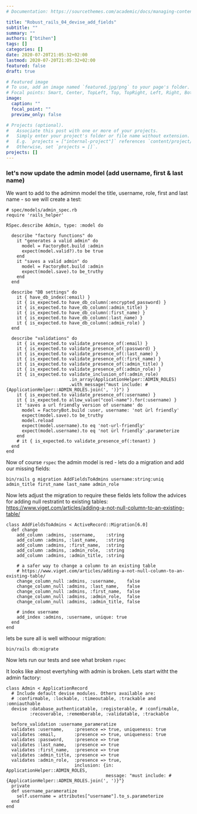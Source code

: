 ```yaml
---
# Documentation: https://sourcethemes.com/academic/docs/managing-content/

title: "Robust_rails_04_devise_add_fields"
subtitle: ""
summary: ""
authors: ["btihen"]
tags: []
categories: []
date: 2020-07-20T21:05:32+02:00
lastmod: 2020-07-20T21:05:32+02:00
featured: false
draft: true

# Featured image
# To use, add an image named `featured.jpg/png` to your page's folder.
# Focal points: Smart, Center, TopLeft, Top, TopRight, Left, Right, BottomLeft, Bottom, BottomRight.
image:
  caption: ""
  focal_point: ""
  preview_only: false

# Projects (optional).
#   Associate this post with one or more of your projects.
#   Simply enter your project's folder or file name without extension.
#   E.g. `projects = ["internal-project"]` references `content/project/deep-learning/index.md`.
#   Otherwise, set `projects = []`.
projects: []
---
```


### let's now update the admin model (add username, first & last name)

We want to add to the admimn model the title, username, role, first and last name - so we will create a test:
```
# spec/models/admin_spec.rb
require 'rails_helper'

RSpec.describe Admin, type: :model do

  describe "factory functions" do
    it "generates a valid admin" do
      model = FactoryBot.build :admin
      expect(model.valid?).to be true
    end
    it "saves a valid admin" do
      model = FactoryBot.build :admin
      expect(model.save).to be_truthy
    end
  end

  describe "DB settings" do
    it { have_db_index(:email) }
    it { is_expected.to have_db_column(:encrypted_password) }
    it { is_expected.to have_db_column(:admin_title) }
    it { is_expected.to have_db_column(:first_name) }
    it { is_expected.to have_db_column(:last_name) }
    it { is_expected.to have_db_column(:admin_role) }
  end

  describe "validations" do
    it { is_expected.to validate_presence_of(:email) }
    it { is_expected.to validate_presence_of(:password) }
    it { is_expected.to validate_presence_of(:last_name) }
    it { is_expected.to validate_presence_of(:first_name) }
    it { is_expected.to validate_presence_of(:admin_title) }
    it { is_expected.to validate_presence_of(:admin_role) }
    it { is_expected.to validate_inclusion_of(:admin_role)
                        .in_array(ApplicationHelper::ADMIN_ROLES)
                        .with_message("must include: #{ApplicationHelper::ADMIN_ROLES.join(', ')}") }
    it { is_expected.to validate_presence_of(:username) }
    it { is_expected.to allow_value("cool-name").for(:username) }
    it 'saves a url friendly version of username' do
      model = FactoryBot.build :user, username: 'not ürl friendly'
      expect(model.save).to be_truthy
      model.reload
      expect(model.username).to eq 'not-url-friendly'
      expect(model.username).to eq 'not ürl friendly'.parameterize
    end
    # it { is_expected.to validate_presence_of(:tenant) }
  end
end
```

Now of course `rspec` the admin model is red - lets do a migration and add our missing fields:
```
bin/rails g migration AddFieldsToAdmins username:string:uniq admin_title first_name last_name admin_role
```

Now lets adjust the migration to require these fields
lets follow the advices for adding null restratint to existing tables:
https://www.viget.com/articles/adding-a-not-null-column-to-an-existing-table/
```
class AddFieldsToAdmins < ActiveRecord::Migration[6.0]
  def change
    add_column :admins, :username,    :string
    add_column :admins, :last_name,   :string
    add_column :admins, :first_name,  :string
    add_column :admins, :admin_role,  :string
    add_column :admins, :admin_title, :string
    
    # a safer way to change a column to an existing table
    # https://www.viget.com/articles/adding-a-not-null-column-to-an-existing-table/
    change_column_null :admins, :username,    false
    change_column_null :admins, :last_name,   false
    change_column_null :admins, :first_name,  false
    change_column_null :admins, :admin_role,  false
    change_column_null :admins, :admin_title, false

    # index username
    add_index :admins, :username, unique: true
  end
end
```

lets be sure all is well withoour migration:
```
bin/rails db:migrate
```

Now lets run our tests and see what broken `rspec`

It looks like almost evertyhing with admin is broken.  Lets start witht the admin factory:
```
class Admin < ApplicationRecord
  # Include default devise modules. Others available are:
  # :confirmable, :lockable, :timeoutable, :trackable and :omniauthable
  devise :database_authenticatable, :registerable, # :confirmable,
         :recoverable, :rememberable, :validatable, :trackable

  before_validation :username_parameratize
  validates :username,    :presence => true, uniqueness: true
  validates :email,       :presence => true, uniqueness: true
  validates :password,    :presence => true
  validates :last_name,   :presence => true
  validates :first_name,  :presence => true
  validates :admin_title, :presence => true
  validates :admin_role,  :presence => true,
                          inclusion: {in: ApplicationHelper::ADMIN_ROLES,
                                      message: "must include: #{ApplicationHelper::ADMIN_ROLES.join(', ')}"}
  private
  def username_parameratize
    self.username = attributes["username"].to_s.parameterize
  end
end
```
